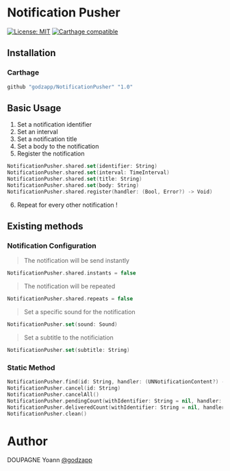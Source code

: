 #  Notification Pusher
 [![License: MIT](https://img.shields.io/badge/License-MIT-yellow.svg)](https://opensource.org/licenses/MIT)
 [![Carthage compatible](https://img.shields.io/badge/Carthage-compatible-4BC51D.svg?style=flat)](https://github.com/Carthage/Carthage)
 

## Installation

### Carthage
```ruby
github "godzapp/NotificationPusher" "1.0"
```

## Basic Usage

1. Set a notification identifier
2. Set an interval
3. Set a notification title
4. Set a body to the notification
5. Register the notification
```swift
NotificationPusher.shared.set(identifier: String)
NotificationPusher.shared.set(interval: TimeInterval)
NotificationPusher.shared.set(title: String)
NotificationPusher.shared.set(body: String)
NotificationPusher.shared.register(handler: (Bool, Error?) -> Void)
```

6. Repeat for every other notification !

## Existing methods

### Notification Configuration
> The notification will be send instantly
```swift
NotificationPusher.shared.instants = false
```
> The notification will be repeated
```swift
NotificationPusher.shared.repeats = false
```

> Set a specific sound for the notification
``` swift
NotificationPusher.set(sound: Sound)
```

> Set a subtitle to the notificiation
```swift
NotificationPusher.set(subtitle: String)
```

### Static Method
```swift
NotificationPusher.find(id: String, handler: (UNNotificationContent?) -> Void)
NotificationPusher.cancel(id: String)
NotificationPusher.cancelAll()
NotificationPusher.pendingCount(withIdentifier: String = nil, handler: ((Int) -> Void))
NotificationPusher.deliveredCount(withIdentifier: String = nil, handler: ((Int) -> Void))
NotificationPusher.clean()
```

# Author

DOUPAGNE Yoann [@godzapp](https://github.com/godzapp)
